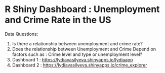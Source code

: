 # R Shiny Dashboard : Unemployment and Crime Rate in the US
Data Questions:
1.	Is there a relationship between unemployment and crime rate?
2.	Does the relationship between Unemployment and Crime Depend on factors such as : Crime level and type or unemployment level?
3. Dashboard 1 :   https://lydiavasilyeva.shinyapps.io/lydiaapp
4. Dashboard 2 :   https://lydiavasilyeva.shinyapps.io/crime_explorer






 
